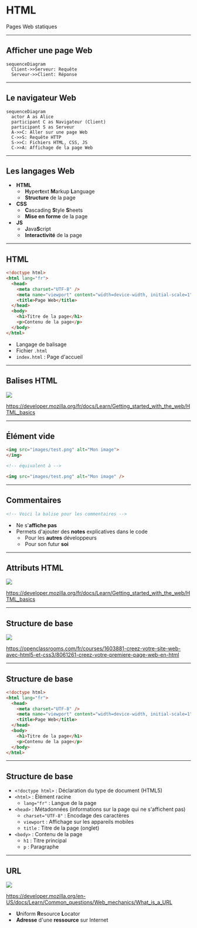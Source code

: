 # HTML

Pages Web statiques

---

## Afficher une page Web

```mermaid
sequenceDiagram
  Client->>Serveur: Requête
  Serveur->>Client: Réponse
```

---

## Le navigateur Web

```mermaid
sequenceDiagram
  actor A as Alice
  participant C as Navigateur (Client)
  participant S as Serveur
  A->>C: Aller sur une page Web
  C->>S: Requête HTTP
  S->>C: Fichiers HTML, CSS, JS
  C->>A: Affichage de la page Web
```

---

## Les langages Web

- &shy;<!-- .element: class="fragment" --> **HTML**
  - &shy;<!-- .element: class="fragment" --> **H**yper**t**ext **M**arkup **L**anguage
  - &shy;<!-- .element: class="fragment" --> **Structure** de la page
- &shy;<!-- .element: class="fragment" --> **CSS**
  - &shy;<!-- .element: class="fragment" --> **C**ascading **S**tyle **S**heets
  - &shy;<!-- .element: class="fragment" --> **Mise en forme** de la page
- &shy;<!-- .element: class="fragment" --> **JS**
  - &shy;<!-- .element: class="fragment" --> **J**ava**S**cript
  - &shy;<!-- .element: class="fragment" --> **Interactivité** de la page

---

## HTML

```html
<!doctype html>
<html lang="fr">
  <head>
    <meta charset="UTF-8" />
    <meta name="viewport" content="width=device-width, initial-scale=1" />
    <title>Page Web</title>
  </head>
  <body>
    <h1>Titre de la page</h1>
    <p>Contenu de la page</p>
  </body>
</html>
```

- &shy;<!-- .element: class="fragment" --> Langage de balisage
- &shy;<!-- .element: class="fragment" --> Fichier `.html`
- &shy;<!-- .element: class="fragment" --> `index.html` : Page d'accueil

---

## Balises HTML

![](https://developer.mozilla.org/fr/docs/Learn/Getting_started_with_the_web/HTML_basics/grumpy-cat-small.png)

https://developer.mozilla.org/fr/docs/Learn/Getting_started_with_the_web/HTML_basics <!-- .element: class="reference" target="_blank" -->

---

## Élément vide

```html
<img src="images/test.png" alt="Mon image">
</img>

<!-- équivalent à -->

<img src="images/test.png" alt="Mon image" />
```

---

## Commentaires

```html
<!-- Voici la balise pour les commentaires -->
```

- &shy;<!-- .element: class="fragment" --> Ne s'**affiche pas**
- &shy;<!-- .element: class="fragment" --> Permets d'ajouter des **notes** explicatives dans le code
  - &shy;<!-- .element: class="fragment" --> Pour les **autres** développeurs
  - &shy;<!-- .element: class="fragment" --> Pour son futur **soi**

---

## Attributs HTML

![](https://developer.mozilla.org/fr/docs/Learn/Getting_started_with_the_web/HTML_basics/grumpy-cat-attribute-small.png)

https://developer.mozilla.org/fr/docs/Learn/Getting_started_with_the_web/HTML_basics <!-- .element: class="reference" target="_blank" -->

---

## Structure de base

![](https://user.oc-static.com/upload/2022/11/25/16693917384741_FR_1603881_HTML-CSS_Static-Graphics_p1c3-3.jpg)

https://openclassrooms.com/fr/courses/1603881-creez-votre-site-web-avec-html5-et-css3/8061261-creez-votre-premiere-page-web-en-html <!-- .element: class="reference" target="_blank" -->

---

## Structure de base

```html
<!doctype html>
<html lang="fr">
  <head>
    <meta charset="UTF-8" />
    <meta name="viewport" content="width=device-width, initial-scale=1" />
    <title>Page Web</title>
  </head>
  <body>
    <h1>Titre de la page</h1>
    <p>Contenu de la page</p>
  </body>
</html>
```

---

## Structure de base

- `<!doctype html>` : Déclaration du type de document (HTML5)
- `<html>` : Élément racine
  - `lang="fr"` : Langue de la page
- `<head>` : Métadonnées (informations sur la page qui ne s'affichent pas)
  - `charset="UTF-8"` : Encodage des caractères
  - `viewport` : Affichage sur les appareils mobiles
  - `title` : Titre de la page (onglet)
- `<body>` : Contenu de la page
  - `h1` : Titre principal
  - `p` : Paragraphe

---

## URL

![](https://developer.mozilla.org/en-US/docs/Learn/Common_questions/Web_mechanics/What_is_a_URL/mdn-url-all.png)

https://developer.mozilla.org/en-US/docs/Learn/Common_questions/Web_mechanics/What_is_a_URL <!-- .element: class="reference" target="_blank" -->

- &shy;<!-- .element: class="fragment" --> **U**niform **R**esource **L**ocator
- &shy;<!-- .element: class="fragment" --> **Adresse** d'une **ressource** sur Internet

